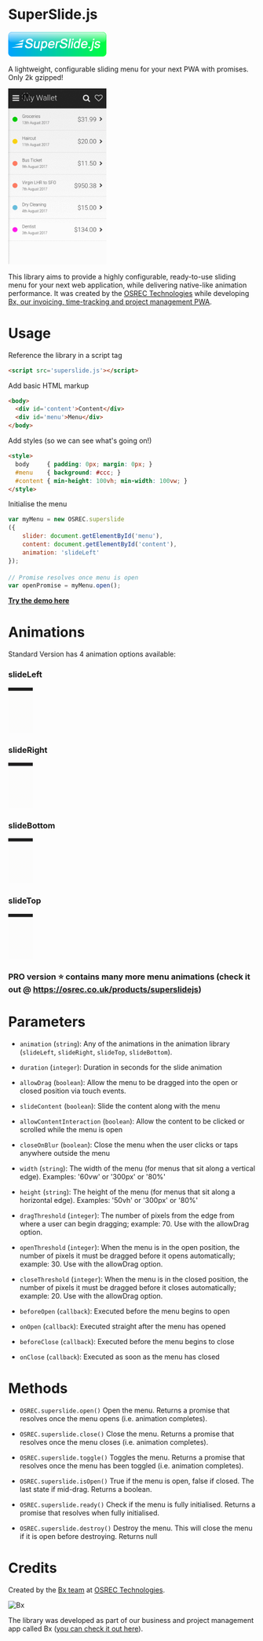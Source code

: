# SuperSlide.js

<img src='logo.png' width='200'>

A lightweight, configurable sliding menu for your next PWA with promises. Only 2k gzipped!

<img src='gifs/demo.gif' width='200'>

This library aims to provide a highly configurable, ready-to-use sliding menu for your next web application, while delivering native-like animation performance. It was created by the [OSREC Technologies](https://`OSREC.co.uk) while developing [Bx, our invoicing, time-tracking and project management PWA](https://usebx.com).

# Usage

Reference the library in a script tag
```html
<script src='superslide.js'></script>
```
Add basic HTML markup
```html
<body>
  <div id='content'>Content</div>
  <div id='menu'>Menu</div>
</body>
```
Add styles (so we can see what's going on!)
```html
<style>
  body     { padding: 0px; margin: 0px; }
  #menu    { background: #ccc; }
  #content { min-height: 100vh; min-width: 100vw; }
</style>
```
Initialise the menu
```js
var myMenu = new OSREC.superslide
({
    slider: document.getElementById('menu'),
    content: document.getElementById('content'),
    animation: 'slideLeft'
});

// Promise resolves once menu is open
var openPromise = myMenu.open();
```

**[Try the demo here](https://osrec.github.io/SuperSlide.js/demo.html)**

# Animations

Standard Version has 4 animation options available:

### slideLeft
<img src='gifs/slideLeft.webm.gif' width='50'>

### slideRight
<img src='gifs/slideRight.webm.gif' width='50'>

### slideBottom
<img src='gifs/slideBottom.webm.gif' width='50'>

### slideTop
<img src='gifs/slideTop.webm.gif' width='50'>

### PRO version :star: contains many more menu animations (check it out @ https://osrec.co.uk/products/superslidejs)

# Parameters

- `animation` (`string`): Any of the animations in the animation library (`slideLeft`, `slideRight`, `slideTop`, `slideBottom`).

- `duration` (`integer`):
Duration in seconds for the slide animation

- `allowDrag` (`boolean`):
Allow the menu to be dragged into the open or closed position via touch events.

- `slideContent` (`boolean`):
Slide the content along with the menu

- `allowContentInteraction` (`boolean`):
Allow the content to be clicked or scrolled while the menu is open

- `closeOnBlur` (`boolean`):
Close the menu when the user clicks or taps anywhere outside the menu

- `width` (`string`):
The width of the menu (for menus that sit along a vertical edge). Examples: '60vw' or '300px' or '80%'

- `height` (`string`):
The height of the menu (for menus that sit along a horizontal edge). Examples: '50vh' or '300px' or '80%'

- `dragThreshold` (`integer`):
The number of pixels from the edge from where a user can begin dragging; example: 70. Use with the allowDrag option.

- `openThreshold` (`integer`):
When the menu is in the open position, the number of pixels it must be dragged before it opens automatically; example: 30. Use with the allowDrag option.

- `closeThreshold` (`integer`):
When the menu is in the closed position, the number of pixels it must be dragged before it closes automatically; example: 20. Use with the allowDrag option.

- `beforeOpen` (`callback`):
Executed before the menu begins to open

- `onOpen` (`callback`):
Executed straight after the menu has opened

- `beforeClose` (`callback`):
Executed before the menu begins to close

- `onClose` (`callback`):
Executed as soon as the menu has closed

# Methods

- `OSREC.superslide.open()`
Open the menu.
Returns a promise that resolves once the menu opens (i.e. animation completes).

- `OSREC.superslide.close()`
Close the menu.
Returns a promise that resolves once the menu closes (i.e. animation completes).

- `OSREC.superslide.toggle()`
Toggles the menu.
Returns a promise that resolves once the menu has been toggled (i.e. animation completes).

- `OSREC.superslide.isOpen()`
True if the menu is open, false if closed. The last state if mid-drag.
Returns a boolean.

- `OSREC.superslide.ready()`
Check if the menu is fully initialised.
Returns a promise that resolves when fully initialised.

- `OSREC.superslide.destroy()`
Destroy the menu. This will close the menu if it is open before destroying.
Returns null

# Credits

Created by the [Bx team](https://usebx.com) at [OSREC Technologies](https://osrec.co.uk).

![Bx](https://www.usebx.com/web/img/Bx64.png)

The library was developed as part of our business and project management app called Bx ([you can check it out here](https://usebx.com)).
